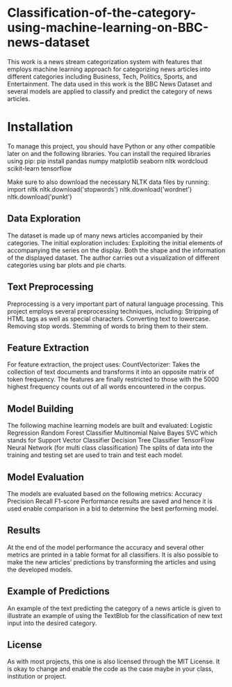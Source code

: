 # Classification-of-the-category-using-machine-learning-on-BBC-news-dataset

This work is a news stream categorization system with features that employs machine learning approach for categorizing news articles into different categories including Business, Tech, Politics, Sports, and Entertainment. The data used in this work is the BBC News Dataset and several models are applied to classify and predict the category of news articles.

# Installation
To manage this project, you should have Python or any other compatible later on and the following libraries. You can install the required libraries using pip:
pip install pandas numpy matplotlib seaborn nltk wordcloud scikit-learn tensorflow

Make sure to also download the necessary NLTK data files by running:
import nltk
nltk.download('stopwords')
nltk.download('wordnet')
nltk.download('punkt')


## Data Exploration
The dataset is made up of many news articles accompanied by their categories. The initial exploration includes:
Exploiting the initial elements of accompanying the series on the display.
Both the shape and the information of the displayed dataset.
The author carries out a visualization of different categories using bar plots and pie charts.

## Text Preprocessing
Preprocessing is a very important part of natural language processing. This project employs several preprocessing techniques, including:
Stripping of HTML tags as well as special characters.
Converting text to lowercase.
Removing stop words.
Stemming of words to bring them to their stem.

## Feature Extraction
For feature extraction, the project uses:
CountVectorizer: Takes the collection of text documents and transforms it into an opposite matrix of token frequency.
The features are finally restricted to those with the 5000 highest frequency counts out of all words encountered in the corpus.

## Model Building
The following machine learning models are built and evaluated:
Logistic Regression
Random Forest Classifier
Multinomial Naive Bayes
SVC which stands for Support Vector Classifier
Decision Tree Classifier
TensorFlow Neural Network (for multi class classification)
The splits of data into the training and testing set are used to train and test each model.

## Model Evaluation
The models are evaluated based on the following metrics:
Accuracy
Precision
Recall
F1-score
Performance results are saved and hence it is used enable comparison in a bid to determine the best performing model.

## Results
At the end of the model performance the accuracy and several other metrics are printed in a table format for all classifiers. It is also possible to make the new articles’ predictions by transforming the articles and using the developed models.

## Example of Predictions
An example of the text predicting the category of a news article is given to illustrate an example of using the TextBlob for the classification of new text input into the desired category.

## License
As with most projects, this one is also licensed through the MIT License. It is okay to change and enable the code as the case maybe in your class, institution or project.
